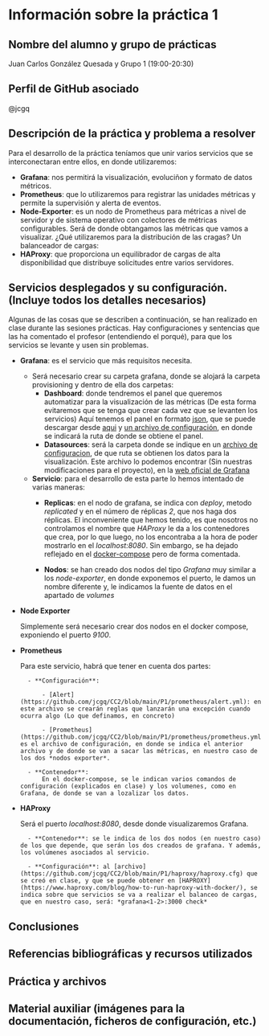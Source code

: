 # Información sobre la práctica 1
## Nombre del alumno y grupo de prácticas
Juan Carlos González Quesada y Grupo 1 (19:00-20:30)

## Perfil de GitHub asociado
@jcgq
## Descripción de la práctica y problema a resolver
Para el desarrollo de la práctica teníamos que unir varios servicios que se interconectaran entre ellos, en donde utilizaremos:
- **Grafana**: nos permitirá la visualización, evoluciñon y formato de datos métricos.
- **Prometheus**: que lo utilizaremos para registrar las unidades métricas y permite la supervisión y alerta de eventos.
- **Node-Exporter**: es un nodo de Prometheus para métricas a nivel de servidor y de sistema operativo con colectores de métricas configurables. Será de donde obtangamos las métricas que vamos a visualizar.
¿Qué utilizaremos para la distribución de las cragas? Un balanceador de cargas:
- **HAProxy**: que proporciona un equilibrador de cargas de alta disponibilidad que distribuye solicitudes entre varios servidores.

## Servicios desplegados y su configuración. (Incluye todos los detalles necesarios)
Algunas de las cosas que se describen a continuación, se han realizado en clase durante las sesiones prácticas. Hay configuraciones y sentencias que las ha comentado el profesor (entendiendo el porqué), para que los servicios se levante y usen sin problemas.

- **Grafana**: es el servicio que más requisitos necesita.
    - Será necesario crear su carpeta grafana, donde se alojará la carpeta provisioning y dentro de ella dos carpetas:
        - **Dashboard**: donde tendremos el panel que queremos automatizar para la visualización de las métricas (De esta forma evitaremos que se tenga que crear cada vez que se levanten los servicios) Aquí tenemos el panel en formato [json](https://github.com/jcgq/CC2/blob/main/P1/grafana/provisioning/dashboards/node-exporter-full_rev26.json), que se puede descargar desde [aqui](https://grafana.com/grafana/dashboards/) y [un archivo de configuración](https://github.com/jcgq/CC2/blob/main/P1/grafana/provisioning/dashboards/dashboard.yml), en donde se indicará la ruta de donde se obtiene el panel.
        - **Datasources**: será la carpeta donde se indique en un [archivo de configuracion](https://github.com/jcgq/CC2/blob/main/P1/grafana/provisioning/datasources/datasource.yml), de que ruta se obtienen los datos para la visualización. Este archivo lo podemos encontrar (Sin nuestras modificaciones para el proyecto), en la [web oficial de Grafana](https://grafana.com/docs/grafana/latest/administration/provisioning/#example-data-source-config-file)
    - **Servicio**: para el desarrollo de esta parte lo hemos intentado de varias maneras:
        - **Replicas**: en el nodo de grafana, se indica con *deploy*, metodo *replicated* y en el número de réplicas *2*, que nos haga dos réplicas. El inconveniente que hemos tenido, es que nosotros no controlamos el nombre que *HAProxy* le da a los contenedores que crea, por lo que luego, no los encontraba a la hora de poder mostrarlo en el *localhost:8080*. Sin embargo, se ha dejado reflejado en el [docker-compose](https://github.com/jcgq/CC2/blob/main/P1/docker-compose.yml) pero de forma comentada.
        
        - **Nodos**: se han creado dos nodos del tipo *Grafana* muy similar a los *node-exporter*, en donde exponemos el puerto, le damos un nombre diferente y, le indicamos la fuente de datos en el apartado de *volumes*

- **Node Exporter**

    Simplemente será necesario crear dos nodos en el docker compose, exponiendo el puerto *9100*.

- **Prometheus**

    Para este servicio, habrá que tener en cuenta dos partes:

        - **Configuración**:

            - [Alert](https://github.com/jcgq/CC2/blob/main/P1/prometheus/alert.yml): en este archivo se crearán reglas que lanzarán una excepción cuando ocurra algo (Lo que definamos, en concreto)
            
            - [Prometheus](https://github.com/jcgq/CC2/blob/main/P1/prometheus/prometheus.yml): es el archivo de configuración, en donde se indica el anterior archivo y de donde se van a sacar las métricas, en nuestro caso de los dos *nodos exporter*.
        
        - **Contenedor**:
            En el docker-compose, se le indican varios comandos de configuración (explicados en clase) y los volumenes, como en Grafana, de donde se van a lozalizar los datos.
- **HAProxy**

    Será el puerto *localhost:8080*, desde donde visualizaremos Grafana.

        - **Contenedor**: se le indica de los dos nodos (en nuestro caso) de los que depende, que serán los dos creados de grafana. Y además, los volúmenes asociados al servicio.
        
        - **Configuración**: al [archivo](https://github.com/jcgq/CC2/blob/main/P1/haproxy/haproxy.cfg) que se creó en clase, y que se puede obtener en [HAPROXY](https://www.haproxy.com/blog/how-to-run-haproxy-with-docker/), se indica sobre que servicios se va a realizar el balanceo de cargas, que en nuestro caso, será: *grafana<1-2>:3000 check*

## Conclusiones

## Referencias bibliográficas y recursos utilizados

## Práctica y archivos

## Material auxiliar (imágenes para la documentación, ficheros de configuración, etc.)